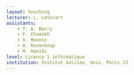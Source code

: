 ```yaml
---
layout: teaching
lecturer: L. Letocart
assistants:
    - T. A. Barry
    - F. Chamekh
    - X. Monnin
    - A. Rozenknop
    - M. Hamidi
level: Licence 1 informatique
institution: Institut Galilée, Univ. Paris 13
---
```

